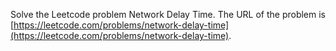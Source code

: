 Solve the Leetcode problem Network Delay Time.
The URL of the problem is [https://leetcode.com/problems/network-delay-time](https://leetcode.com/problems/network-delay-time).
